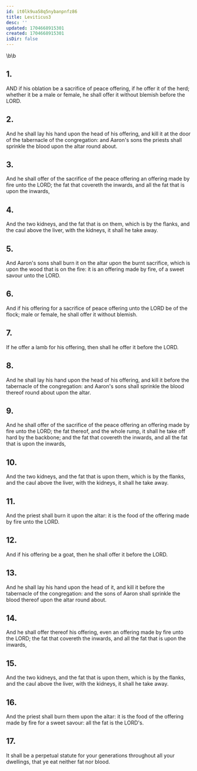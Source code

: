 ```yaml
---
id: it0lk9ua58q5nybanpnfz86
title: Leviticus3
desc: ''
updated: 1704668915301
created: 1704668915301
isDir: false
---
```

\b\b
## 1.
AND if his oblation be a sacrifice of peace offering, if he offer it of the herd; whether it be a male or female, he shall offer it without blemish before the LORD.
## 2.
And he shall lay his hand upon the head of his offering, and kill it at the door of the tabernacle of the congregation: and Aaron's sons the priests shall sprinkle the blood upon the altar round about.
## 3.
And he shall offer of the sacrifice of the peace offering an offering made by fire unto the LORD; the fat that covereth the inwards, and all the fat that is upon the inwards,
## 4.
And the two kidneys, and the fat that is on them, which is by the flanks, and the caul above the liver, with the kidneys, it shall he take away.
## 5.
And Aaron's sons shall burn it on the altar upon the burnt sacrifice, which is upon the wood that is on the fire: it is an offering made by fire, of a sweet savour unto the LORD.
## 6.
And if his offering for a sacrifice of peace offering unto the LORD be of the flock; male or female, he shall offer it without blemish.
## 7.
If he offer a lamb for his offering, then shall he offer it before the LORD.
## 8.
And he shall lay his hand upon the head of his offering, and kill it before the tabernacle of the congregation: and Aaron's sons shall sprinkle the blood thereof round about upon the altar.
## 9.
And he shall offer of the sacrifice of the peace offering an offering made by fire unto the LORD; the fat thereof, and the whole rump, it shall he take off hard by the backbone; and the fat that covereth the inwards, and all the fat that is upon the inwards,
## 10.
And the two kidneys, and the fat that is upon them, which is by the flanks, and the caul above the liver, with the kidneys, it shall he take away.
## 11.
And the priest shall burn it upon the altar: it is the food of the offering made by fire unto the LORD.
## 12.
And if his offering be a goat, then he shall offer it before the LORD.
## 13.
And he shall lay his hand upon the head of it, and kill it before the tabernacle of the congregation: and the sons of Aaron shall sprinkle the blood thereof upon the altar round about.
## 14.
And he shall offer thereof his offering, even an offering made by fire unto the LORD; the fat that covereth the inwards, and all the fat that is upon the inwards,
## 15.
And the two kidneys, and the fat that is upon them, which is by the flanks, and the caul above the liver, with the kidneys, it shall he take away.
## 16.
And the priest shall burn them upon the altar: it is the food of the offering made by fire for a sweet savour: all the fat is the LORD's.
## 17.
It shall be a perpetual statute for your generations throughout all your dwellings, that ye eat neither fat nor blood.
